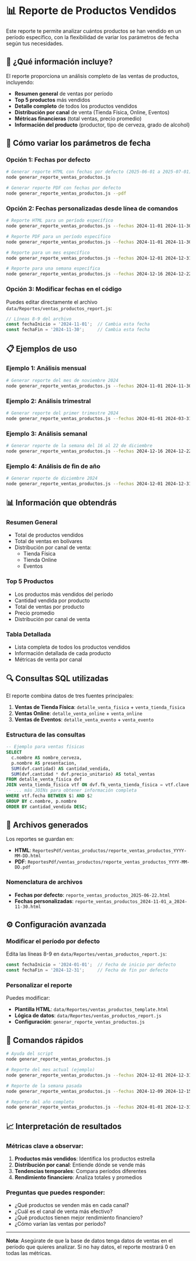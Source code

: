 # 📊 Reporte de Productos Vendidos

Este reporte te permite analizar cuántos productos se han vendido en un período específico, con la flexibilidad de variar los parámetros de fecha según tus necesidades.

## 🎯 ¿Qué información incluye?

El reporte proporciona un análisis completo de las ventas de productos, incluyendo:

- **Resumen general** de ventas por período
- **Top 5 productos** más vendidos
- **Detalle completo** de todos los productos vendidos
- **Distribución por canal** de venta (Tienda Física, Online, Eventos)
- **Métricas financieras** (total ventas, precio promedio)
- **Información del producto** (productor, tipo de cerveza, grado de alcohol)

## 📅 Cómo variar los parámetros de fecha

### Opción 1: Fechas por defecto
```bash
# Generar reporte HTML con fechas por defecto (2025-06-01 a 2025-07-01)
node generar_reporte_ventas_productos.js

# Generar reporte PDF con fechas por defecto
node generar_reporte_ventas_productos.js --pdf
```

### Opción 2: Fechas personalizadas desde línea de comandos
```bash
# Reporte HTML para un período específico
node generar_reporte_ventas_productos.js --fechas 2024-11-01 2024-11-30

# Reporte PDF para un período específico
node generar_reporte_ventas_productos.js --fechas 2024-11-01 2024-11-30 --pdf

# Reporte para un mes específico
node generar_reporte_ventas_productos.js --fechas 2024-12-01 2024-12-31 --pdf

# Reporte para una semana específica
node generar_reporte_ventas_productos.js --fechas 2024-12-16 2024-12-22 --pdf
```

### Opción 3: Modificar fechas en el código
Puedes editar directamente el archivo `data/Reportes/ventas_productos_report.js`:

```javascript
// Líneas 8-9 del archivo
const fechaInicio = '2024-11-01';  // Cambia esta fecha
const fechaFin = '2024-11-30';     // Cambia esta fecha
```

## 📋 Ejemplos de uso

### Ejemplo 1: Análisis mensual
```bash
# Generar reporte del mes de noviembre 2024
node generar_reporte_ventas_productos.js --fechas 2024-11-01 2024-11-30 --pdf
```

### Ejemplo 2: Análisis trimestral
```bash
# Generar reporte del primer trimestre 2024
node generar_reporte_ventas_productos.js --fechas 2024-01-01 2024-03-31 --pdf
```

### Ejemplo 3: Análisis semanal
```bash
# Generar reporte de la semana del 16 al 22 de diciembre
node generar_reporte_ventas_productos.js --fechas 2024-12-16 2024-12-22 --pdf
```

### Ejemplo 4: Análisis de fin de año
```bash
# Generar reporte de diciembre 2024
node generar_reporte_ventas_productos.js --fechas 2024-12-01 2024-12-31 --pdf
```

## 📊 Información que obtendrás

### Resumen General
- Total de productos vendidos
- Total de ventas en bolívares
- Distribución por canal de venta:
  - Tienda Física
  - Tienda Online
  - Eventos

### Top 5 Productos
- Los productos más vendidos del período
- Cantidad vendida por producto
- Total de ventas por producto
- Precio promedio
- Distribución por canal de venta

### Tabla Detallada
- Lista completa de todos los productos vendidos
- Información detallada de cada producto
- Métricas de venta por canal

## 🔍 Consultas SQL utilizadas

El reporte combina datos de tres fuentes principales:

1. **Ventas de Tienda Física**: `detalle_venta_fisica` + `venta_tienda_fisica`
2. **Ventas Online**: `detalle_venta_online` + `venta_online`
3. **Ventas de Eventos**: `detalle_venta_evento` + `venta_evento`

### Estructura de las consultas
```sql
-- Ejemplo para ventas físicas
SELECT 
  c.nombre AS nombre_cerveza,
  p.nombre AS presentacion,
  SUM(dvf.cantidad) AS cantidad_vendida,
  SUM(dvf.cantidad * dvf.precio_unitario) AS total_ventas
FROM detalle_venta_fisica dvf
JOIN venta_tienda_fisica vtf ON dvf.fk_venta_tienda_fisica = vtf.clave
-- ... más JOINs para obtener información completa
WHERE vtf.fecha BETWEEN $1 AND $2
GROUP BY c.nombre, p.nombre
ORDER BY cantidad_vendida DESC;
```

## 📁 Archivos generados

Los reportes se guardan en:
- **HTML**: `ReportesPdf/ventas_productos/reporte_ventas_productos_YYYY-MM-DD.html`
- **PDF**: `ReportesPdf/ventas_productos/reporte_ventas_productos_YYYY-MM-DD.pdf`

### Nomenclatura de archivos
- **Fechas por defecto**: `reporte_ventas_productos_2025-06-22.html`
- **Fechas personalizadas**: `reporte_ventas_productos_2024-11-01_a_2024-11-30.html`

## ⚙️ Configuración avanzada

### Modificar el período por defecto
Edita las líneas 8-9 en `data/Reportes/ventas_productos_report.js`:

```javascript
const fechaInicio = '2024-01-01';  // Fecha de inicio por defecto
const fechaFin = '2024-12-31';     // Fecha de fin por defecto
```

### Personalizar el reporte
Puedes modificar:
- **Plantilla HTML**: `data/Reportes/ventas_productos_template.html`
- **Lógica de datos**: `data/Reportes/ventas_productos_report.js`
- **Configuración**: `generar_reporte_ventas_productos.js`

## 🚀 Comandos rápidos

```bash
# Ayuda del script
node generar_reporte_ventas_productos.js

# Reporte del mes actual (ejemplo)
node generar_reporte_ventas_productos.js --fechas 2024-12-01 2024-12-31 --pdf

# Reporte de la semana pasada
node generar_reporte_ventas_productos.js --fechas 2024-12-09 2024-12-15 --pdf

# Reporte del año completo
node generar_reporte_ventas_productos.js --fechas 2024-01-01 2024-12-31 --pdf
```

## 📈 Interpretación de resultados

### Métricas clave a observar:
1. **Productos más vendidos**: Identifica los productos estrella
2. **Distribución por canal**: Entiende dónde se vende más
3. **Tendencias temporales**: Compara períodos diferentes
4. **Rendimiento financiero**: Analiza totales y promedios

### Preguntas que puedes responder:
- ¿Qué productos se venden más en cada canal?
- ¿Cuál es el canal de venta más efectivo?
- ¿Qué productos tienen mejor rendimiento financiero?
- ¿Cómo varían las ventas por período?

---

**Nota**: Asegúrate de que la base de datos tenga datos de ventas en el período que quieres analizar. Si no hay datos, el reporte mostrará 0 en todas las métricas. 
